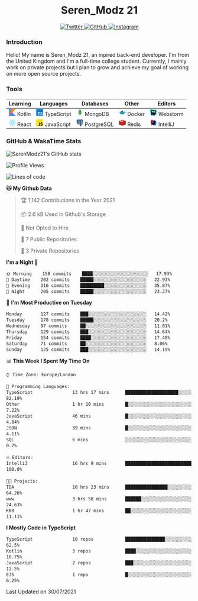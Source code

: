 <div align="center">
  <h1>Seren_Modz 21</h1>
  <a href="https://twitter.com/SerenModz21">
    <img alt="Twitter" src="https://img.shields.io/badge/twitter%20-%231DA1F2.svg?&style=for-the-badge&logo=Twitter&logoColor=white">
  </a>
  <a href="https://github.com/SerenModz21">
    <img alt="GitHub" src="https://img.shields.io/badge/github%20-%23121011.svg?&style=for-the-badge&logo=github&logoColor=white">
  </a>
  <a href="https://www.instagram.com/serenmodz21">
    <img alt="Instagram" src="https://img.shields.io/badge/instagram%20-%23E4405F.svg?&style=for-the-badge&logo=Instagram&logoColor=white">
  </a>
</div>

### Introduction

Hello! My name is Seren_Modz 21, an inpired back-end developer. I'm from the United Kingdom and I'm a full-time college student. Currently, I mainly work on private projects but I plan to grow and achieve my goal of working on more open source projects. 

### Tools

 **Learning**                                        | **Languages**                                               | **Databases**                                               | **Other**                                           | **Editors**                                                  
-----------------------------------------------------|-------------------------------------------------------------|-------------------------------------------------------------|-----------------------------------------------------|--------------------------------------------------------------
 <img width="19px" src="./assets/kotlin.svg"> Kotlin | <img width="19px" src="./assets/typescript.svg"> TypeScript | <img width="19px" src="./assets/mongodb.svg"> MongoDB       | <img width="19px" src="./assets/docker.svg"> Docker | <img width="19px" src="./assets/webstorm.svg"> Webstorm      
 <img width="19px" src="./assets/react.svg"> React   | <img width="19px" src="./assets/javascript.svg"> JavaScript | <img width="19px" src="./assets/postgresql.svg"> PostgreSQL | <img width="19px" src="./assets/redis.svg"> Redis   | <img width="19px" src="./assets/intellij-idea.svg"> IntelliJ 

### GitHub & WakaTime Stats

![SerenModz21's GitHub stats](https://github-readme-stats.vercel.app/api?username=SerenModz21&show_icons=true&theme=dark)

<!--START_SECTION:waka-->
![Profile Views](http://img.shields.io/badge/Profile%20Views-0-blue)

![Lines of code](https://img.shields.io/badge/From%20Hello%20World%20I%27ve%20Written-23046%20lines%20of%20code-blue)

**🐱 My Github Data** 

> 🏆 1,142 Contributions in the Year 2021
 > 
> 📦 2.6 kB Used in Github's Storage 
 > 
> 🚫 Not Opted to Hire
 > 
> 📜 7 Public Repositories 
 > 
> 🔑 3 Private Repositories  
 > 
**I'm a Night 🦉** 

```text
🌞 Morning    158 commits    ████░░░░░░░░░░░░░░░░░░░░░   17.93% 
🌆 Daytime    202 commits    █████░░░░░░░░░░░░░░░░░░░░   22.93% 
🌃 Evening    316 commits    █████████░░░░░░░░░░░░░░░░   35.87% 
🌙 Night      205 commits    █████░░░░░░░░░░░░░░░░░░░░   23.27%

```
📅 **I'm Most Productive on Tuesday** 

```text
Monday       127 commits    ███░░░░░░░░░░░░░░░░░░░░░░   14.42% 
Tuesday      178 commits    █████░░░░░░░░░░░░░░░░░░░░   20.2% 
Wednesday    97 commits     ██░░░░░░░░░░░░░░░░░░░░░░░   11.01% 
Thursday     129 commits    ███░░░░░░░░░░░░░░░░░░░░░░   14.64% 
Friday       154 commits    ████░░░░░░░░░░░░░░░░░░░░░   17.48% 
Saturday     71 commits     ██░░░░░░░░░░░░░░░░░░░░░░░   8.06% 
Sunday       125 commits    ███░░░░░░░░░░░░░░░░░░░░░░   14.19%

```


📊 **This Week I Spent My Time On** 

```text
⌚︎ Time Zone: Europe/London

💬 Programming Languages: 
TypeScript               13 hrs 17 mins      ████████████████████░░░░░   82.19% 
Other                    1 hr 10 mins        █░░░░░░░░░░░░░░░░░░░░░░░░   7.22% 
JavaScript               46 mins             █░░░░░░░░░░░░░░░░░░░░░░░░   4.84% 
JSON                     39 mins             █░░░░░░░░░░░░░░░░░░░░░░░░   4.11% 
SQL                      6 mins              ░░░░░░░░░░░░░░░░░░░░░░░░░   0.7%

🔥 Editors: 
IntelliJ                 16 hrs 9 mins       █████████████████████████   100.0%

🐱‍💻 Projects: 
TDA                      10 hrs 23 mins      ████████████████░░░░░░░░░   64.26% 
www                      3 hrs 58 mins       ██████░░░░░░░░░░░░░░░░░░░   24.63% 
KKB                      1 hr 47 mins        ██░░░░░░░░░░░░░░░░░░░░░░░   11.11%

```

**I Mostly Code in TypeScript** 

```text
TypeScript               10 repos            ███████████████░░░░░░░░░░   62.5% 
Kotlin                   3 repos             ████░░░░░░░░░░░░░░░░░░░░░   18.75% 
JavaScript               2 repos             ███░░░░░░░░░░░░░░░░░░░░░░   12.5% 
EJS                      1 repo              █░░░░░░░░░░░░░░░░░░░░░░░░   6.25%

```



 Last Updated on 30/07/2021
<!--END_SECTION:waka-->
